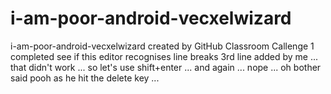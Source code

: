 # i-am-poor-android-vecxelwizard
i-am-poor-android-vecxelwizard created by GitHub Classroom
Callenge 1 completed
see if this editor recognises line breaks
3rd line added by me
... that didn't work ... so let's use shift+enter ...
and again ...
nope ... oh bother said pooh as he hit the delete key ...
